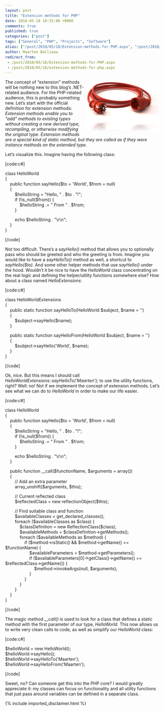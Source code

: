 ```yaml
---
layout: post
title: "Extension methods for PHP"
date: 2010-05-18 10:35:00 +0000
comments: true
published: true
categories: ["post"]
tags: ["General", "PHP", "Projects", "Software"]
alias: ["/post/2010/05/18/Extension-methods-for-PHP.aspx", "/post/2010/05/18/extension-methods-for-php.aspx"]
author: Maarten Balliauw
redirect_from:
 - /post/2010/05/18/Extension-methods-for-PHP.aspx
 - /post/2010/05/18/extension-methods-for-php.aspx
---
```

<p><img style="border-right-width: 0px; margin: 5px 0px 5px 5px; display: inline; border-top-width: 0px; border-bottom-width: 0px; border-left-width: 0px" title="PHP Extension Methods" border="0" alt="PHP Extension Methods" align="right" src="/images/image_47.png" width="240" height="164" /> The concept of “extension” methods will be nothing new to this blog’s .NET-related audience. For the PHP-related audience, this is probably something new. Let’s start with the official definition for extension methods: <em>Extension methods enable you to &quot;add&quot; methods to existing types without creating a new derived type, recompiling, or otherwise modifying the original type. Extension methods are a special kind of static method, but they are called as if they were instance methods on the extended type.</em></p>  <p>Let’s visualize this. Imagine having the following class:</p>  <p>[code:c#]</p>  <p>class HelloWorld    <br />{     <br />&#160;&#160;&#160; public function sayHello($to = 'World', $from = null)     <br />&#160;&#160;&#160; {     <br />&#160;&#160;&#160;&#160;&#160;&#160;&#160; $helloString = &quot;Hello, &quot; . $to . &quot;!&quot;;     <br />&#160;&#160;&#160;&#160;&#160;&#160;&#160; if (!is_null($from)) {     <br />&#160;&#160;&#160;&#160;&#160;&#160;&#160;&#160;&#160;&#160;&#160; $helloString .= &quot; From &quot; . $from;     <br />&#160;&#160;&#160;&#160;&#160;&#160;&#160; } </p>  <p>&#160;&#160;&#160;&#160;&#160;&#160;&#160; echo $helloString . &quot;\r\n&quot;;    <br />&#160;&#160;&#160; }     <br />}</p>  <p>[/code]</p>  <p>Not too difficult. There’s a s<em>ayHello() </em>method that allows you to optionally pass who should be greeted and who the greeting is from. Imagine you would like to have a <em>sayHelloTo()</em> method as well, a shortcut to <em>sayHello($to)</em>. And some other helper methods that use s<em>ayHello() </em>under the hood. Wouldn’t it be nice to have the <em>HelloWorld</em> class concentrating on the real logic and defining the helper/utility functions somewhere else? How about a class named <em>HelloExtensions</em>:</p>  <p>[code:c#]</p>  <p>class HelloWorldExtensions    <br />{     <br />&#160;&#160;&#160; public static function sayHelloTo(HelloWorld $subject, $name = '')     <br />&#160;&#160;&#160; {     <br />&#160;&#160;&#160;&#160;&#160;&#160;&#160; $subject-&gt;sayHello($name);     <br />&#160;&#160;&#160; } </p>  <p>&#160;&#160;&#160; public static function sayHelloFrom(HelloWorld $subject, $name = '')    <br />&#160;&#160;&#160; {     <br />&#160;&#160;&#160;&#160;&#160;&#160;&#160; $subject-&gt;sayHello('World', $name);     <br />&#160;&#160;&#160; }     <br />}</p>  <p>[/code]</p>  <p>Ok, nice. But this means I should call <em>HelloWorldExtensions::sayHelloTo(‘Maarten’);</em> to use the utility functions, right? Well: no! Not if we implement the concept of extension methods. Let’s see what we can do to <em>HelloWorld</em> in order to make our life easier.</p>  <p>[code:c#]</p>  <p>class HelloWorld    <br />{     <br />&#160;&#160;&#160; public function sayHello($to = 'World', $from = null)     <br />&#160;&#160;&#160; {     <br />&#160;&#160;&#160;&#160;&#160;&#160;&#160; $helloString = &quot;Hello, &quot; . $to . &quot;!&quot;;     <br />&#160;&#160;&#160;&#160;&#160;&#160;&#160; if (!is_null($from)) {     <br />&#160;&#160;&#160;&#160;&#160;&#160;&#160;&#160;&#160;&#160;&#160; $helloString .= &quot; From &quot; . $from;     <br />&#160;&#160;&#160;&#160;&#160;&#160;&#160; } </p>  <p>&#160;&#160;&#160;&#160;&#160;&#160;&#160; echo $helloString . &quot;\r\n&quot;;    <br />&#160;&#160;&#160; } </p>  <p>&#160;&#160;&#160; public function __call($functionName, $arguments = array())    <br />&#160;&#160;&#160; {     <br />&#160;&#160;&#160;&#160;&#160;&#160;&#160; // Add an extra parameter     <br />&#160;&#160;&#160;&#160;&#160;&#160;&#160; array_unshift($arguments, $this); </p>  <p>&#160;&#160;&#160;&#160;&#160;&#160;&#160; // Current reflected class    <br />&#160;&#160;&#160;&#160;&#160;&#160;&#160; $reflectedClass = new reflectionObject($this); </p>  <p>&#160;&#160;&#160;&#160;&#160;&#160;&#160; // Find suitable class and function    <br />&#160;&#160;&#160;&#160;&#160;&#160;&#160; $availableClasses = get_declared_classes();     <br />&#160;&#160;&#160;&#160;&#160;&#160;&#160; foreach ($availableClasses as $class) {     <br />&#160;&#160;&#160;&#160;&#160;&#160;&#160;&#160;&#160;&#160;&#160; $classDefinition = new ReflectionClass($class);     <br />&#160;&#160;&#160;&#160;&#160;&#160;&#160;&#160;&#160;&#160;&#160; $availableMethods = $classDefinition-&gt;getMethods();     <br />&#160;&#160;&#160;&#160;&#160;&#160;&#160;&#160;&#160;&#160;&#160; foreach ($availableMethods as $method) {     <br />&#160;&#160;&#160;&#160;&#160;&#160;&#160;&#160;&#160;&#160;&#160;&#160;&#160;&#160;&#160; if ($method-&gt;isStatic() &amp;&amp; $method-&gt;getName() == $functionName) {     <br />&#160;&#160;&#160;&#160;&#160;&#160;&#160;&#160;&#160;&#160;&#160;&#160;&#160;&#160;&#160;&#160;&#160;&#160;&#160; $availableParameters = $method-&gt;getParameters();     <br />&#160;&#160;&#160;&#160;&#160;&#160;&#160;&#160;&#160;&#160;&#160;&#160;&#160;&#160;&#160;&#160;&#160;&#160;&#160; if ($availableParameters[0]-&gt;getClass()-&gt;getName() == $reflectedClass-&gt;getName()) {     <br />&#160;&#160;&#160;&#160;&#160;&#160;&#160;&#160;&#160;&#160;&#160;&#160;&#160;&#160;&#160;&#160;&#160;&#160;&#160;&#160;&#160;&#160;&#160; $method-&gt;invokeArgs(null, $arguments);     <br />&#160;&#160;&#160;&#160;&#160;&#160;&#160;&#160;&#160;&#160;&#160;&#160;&#160;&#160;&#160;&#160;&#160;&#160;&#160; }     <br />&#160;&#160;&#160;&#160;&#160;&#160;&#160;&#160;&#160;&#160;&#160;&#160;&#160;&#160;&#160; }     <br />&#160;&#160;&#160;&#160;&#160;&#160;&#160;&#160;&#160;&#160;&#160; }     <br />&#160;&#160;&#160;&#160;&#160;&#160;&#160; }     <br />&#160;&#160;&#160; }     <br />}</p>  <p>[/code]</p>  <p>The magic method <em>__call()</em> is used to look for a class that defines a static method with the first parameter of our type, <em>HelloWorld</em>. This now allows us to write very clean calls to code, as well as simplify our <em>HelloWorld </em>class:</p>  <p>[code:c#]</p>  <p>$helloWorld = new HelloWorld();    <br />$helloWorld-&gt;sayHello();     <br />$helloWorld-&gt;sayHelloTo('Maarten');     <br />$helloWorld-&gt;sayHelloFrom('Maarten');</p>  <p>[/code]</p>  <p>Sweet, no? Can someone get this into the PHP core? I would greatly appreciate it: my classes can focus on functionality and all utility functions that just pass around variables can be defined in a separate class.</p>

{% include imported_disclaimer.html %}

